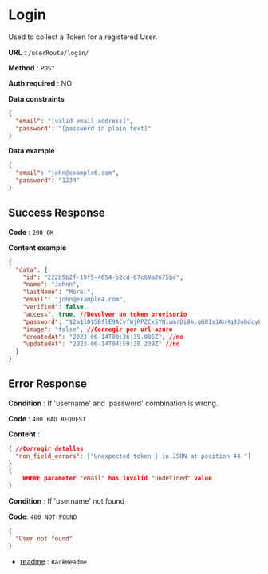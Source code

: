 # Login

Used to collect a Token for a registered User.

**URL** : `/userRoute/login/`

**Method** : `POST`

**Auth required** : NO

**Data constraints**

```json
{
  "email": "[valid email address]",
  "password": "[password in plain text]"
}
```

**Data example**

```json
{
  "email": "john@example6.com",
  "password": "1234"
}
```

## Success Response

**Code** : `200 OK`

**Content example**

```json
{
  "data": {
    "id": "222b5b2f-19f5-4654-b2cd-67c69a2675bd",
    "name": "Johnn",
    "lastName": "Morel",
    "email": "john@example4.com",
    "verified": false,
    "access": true, //Devolver un token provisorio
    "password": "$2a$10$5BflE9ACvfWjRPZCxSYNiumrDi8k.gG81s1AnHg8JobdcyEe2msZe",
    "image": "false", //Corregir por url azure
    "createdAt": "2023-06-14T00:36:39.085Z", //no
    "updatedAt": "2023-06-14T04:59:38.239Z" //no
  }
}
```

## Error Response

**Condition** : If 'username' and 'password' combination is wrong.

**Code** : `400 BAD REQUEST`

**Content** :

```json
{ //Corregir detalles
  "non_field_errors": ["Unexpected token } in JSON at position 44."]
}
{
    WHERE parameter "email" has invalid "undefined" value
}
```

**Condition** : If 'username' not found

**Code**: `400 NOT FOUND`

```json
{
  "User not found"
}

```

- [readme](../../readme.md) : `BackReadme`
